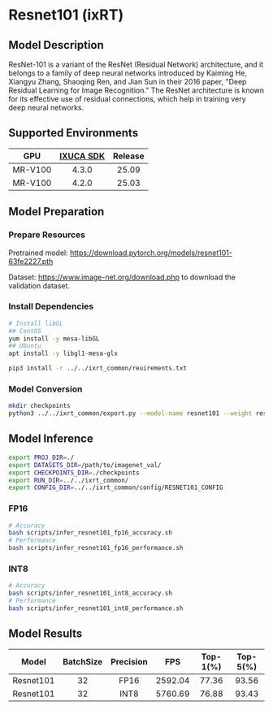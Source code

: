 # Resnet101 (ixRT)

## Model Description

ResNet-101 is a variant of the ResNet (Residual Network) architecture, and it belongs to a family of deep neural networks introduced by Kaiming He, Xiangyu Zhang, Shaoqing Ren, and Jian Sun in their 2016 paper, "Deep Residual Learning for Image Recognition." The ResNet architecture is known for its effective use of residual connections, which help in training very deep neural networks.

## Supported Environments

| GPU    | [IXUCA SDK](https://gitee.com/deep-spark/deepspark#%E5%A4%A9%E6%95%B0%E6%99%BA%E7%AE%97%E8%BD%AF%E4%BB%B6%E6%A0%88-ixuca) | Release |
| :----: | :----: | :----: |
| MR-V100 | 4.3.0 | 25.09 |
| MR-V100 | 4.2.0 | 25.03 |

## Model Preparation

### Prepare Resources

Pretrained model: <https://download.pytorch.org/models/resnet101-63fe2227.pth>

Dataset: <https://www.image-net.org/download.php> to download the validation dataset.

### Install Dependencies

```bash
# Install libGL
## CentOS
yum install -y mesa-libGL
## Ubuntu
apt install -y libgl1-mesa-glx

pip3 install -r ../../ixrt_common/reuirements.txt
```

### Model Conversion

```bash
mkdir checkpoints
python3 ../../ixrt_common/export.py --model-name resnet101 --weight resnet101-63fe2227.pth --output checkpoints/resnet101.onnx
```

## Model Inference

```bash
export PROJ_DIR=./
export DATASETS_DIR=/path/to/imagenet_val/
export CHECKPOINTS_DIR=./checkpoints
export RUN_DIR=../../ixrt_common/
export CONFIG_DIR=../../ixrt_common/config/RESNET101_CONFIG
```

### FP16

```bash
# Accuracy
bash scripts/infer_resnet101_fp16_accuracy.sh
# Performance
bash scripts/infer_resnet101_fp16_performance.sh
```

### INT8

```bash
# Accuracy
bash scripts/infer_resnet101_int8_accuracy.sh
# Performance
bash scripts/infer_resnet101_int8_performance.sh
```

## Model Results

| Model     | BatchSize | Precision | FPS     | Top-1(%) | Top-5(%) |
| :----: | :----: | :----: | :----: | :----: | :----: |
| Resnet101 | 32        | FP16      | 2592.04 | 77.36    | 93.56    |
| Resnet101 | 32        | INT8      | 5760.69 | 76.88    | 93.43    |
